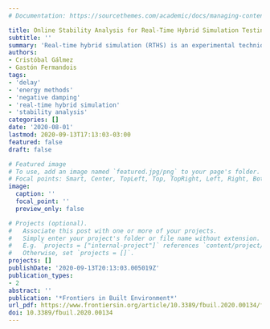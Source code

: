```yaml
---
# Documentation: https://sourcethemes.com/academic/docs/managing-content/

title: Online Stability Analysis for Real-Time Hybrid Simulation Testing
subtitle: ''
summary: 'Real-time hybrid simulation (RTHS) is an experimental technique where a critical element of a structural system is tested in the laboratory while the rest is represented through numerical simulations. A challenging aspect of this technique is the correct application of boundary conditions on the experimental substructure using actuators and sensors. The inherent dynamics of an actuator and its interaction with the physical specimen causes a time delay between commanded and measured displacements. It has been shown that delay in RTHS affects the accuracy of an experiment and even can cause instability. Therefore, to avoid stability problems, a proper partitioning choice and an appropriate compensation method for actuator dynamics should be considered. However, there will always be uncertainty in the experimental structure's behavior, so it is essential to check the system's stability during the test execution. In this paper, a stability analysis using energy methods is performed to develop an online stability indicator for the RTHS test. This indicator's goal is to detect stability problems before it can cause excessive displacements in the system, thus avoiding damage in the physical specimen or the laboratory equipment. The effectiveness of the proposed online stability indicator is demonstrated through numerical simulations taking into account the virtual RTHS benchmark problem with different compensation strategies. The proposed indicator is an excellent tool to monitor the RTHS test, improving the reliability of the experimental test while maintaining the safety of the laboratory resources.'
authors:
- Cristóbal Gálmez
- Gastón Fermandois
tags:
- 'delay'
- 'energy methods'
- 'negative damping'
- 'real-time hybrid simulation'
- 'stability analysis'
categories: []
date: '2020-08-01'
lastmod: 2020-09-13T17:13:03-03:00
featured: false
draft: false

# Featured image
# To use, add an image named `featured.jpg/png` to your page's folder.
# Focal points: Smart, Center, TopLeft, Top, TopRight, Left, Right, BottomLeft, Bottom, BottomRight.
image:
  caption: ''
  focal_point: ''
  preview_only: false

# Projects (optional).
#   Associate this post with one or more of your projects.
#   Simply enter your project's folder or file name without extension.
#   E.g. `projects = ["internal-project"]` references `content/project/deep-learning/index.md`.
#   Otherwise, set `projects = []`.
projects: []
publishDate: '2020-09-13T20:13:03.005019Z'
publication_types:
- 2
abstract: ''
publication: '*Frontiers in Built Environment*'
url_pdf: https://www.frontiersin.org/article/10.3389/fbuil.2020.00134/full
doi: 10.3389/fbuil.2020.00134
---
```

